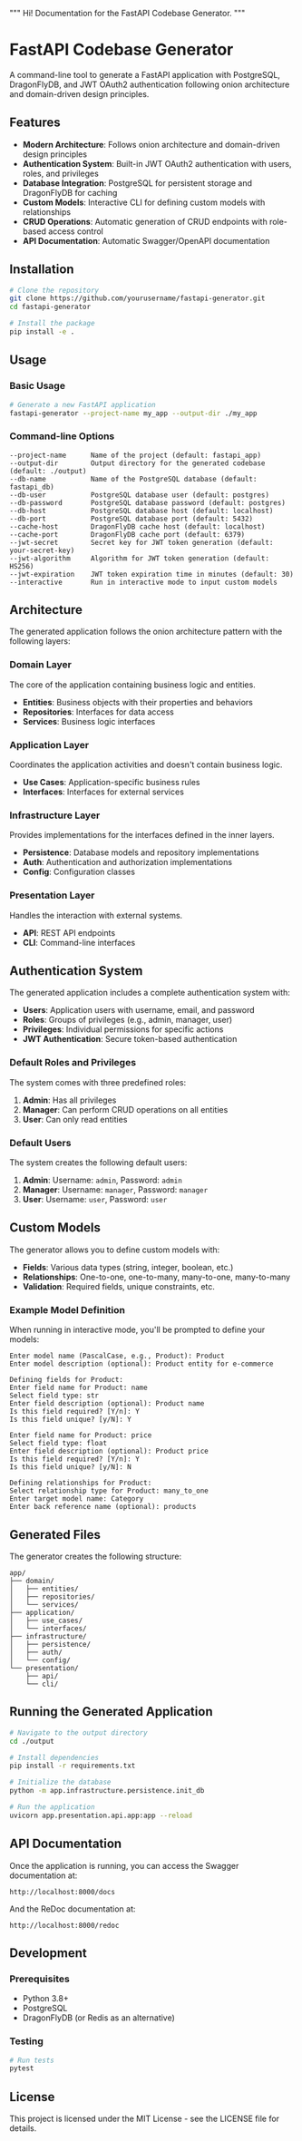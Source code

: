 """
Hi! Documentation for the FastAPI Codebase Generator.
"""

# FastAPI Codebase Generator

A command-line tool to generate a FastAPI application with PostgreSQL, DragonFlyDB, and JWT OAuth2 authentication following onion architecture and domain-driven design principles.

## Features

- **Modern Architecture**: Follows onion architecture and domain-driven design principles
- **Authentication System**: Built-in JWT OAuth2 authentication with users, roles, and privileges
- **Database Integration**: PostgreSQL for persistent storage and DragonFlyDB for caching
- **Custom Models**: Interactive CLI for defining custom models with relationships
- **CRUD Operations**: Automatic generation of CRUD endpoints with role-based access control
- **API Documentation**: Automatic Swagger/OpenAPI documentation

## Installation

```bash
# Clone the repository
git clone https://github.com/yourusername/fastapi-generator.git
cd fastapi-generator

# Install the package
pip install -e .
```

## Usage

### Basic Usage

```bash
# Generate a new FastAPI application
fastapi-generator --project-name my_app --output-dir ./my_app
```

### Command-line Options

```
--project-name      Name of the project (default: fastapi_app)
--output-dir        Output directory for the generated codebase (default: ./output)
--db-name           Name of the PostgreSQL database (default: fastapi_db)
--db-user           PostgreSQL database user (default: postgres)
--db-password       PostgreSQL database password (default: postgres)
--db-host           PostgreSQL database host (default: localhost)
--db-port           PostgreSQL database port (default: 5432)
--cache-host        DragonFlyDB cache host (default: localhost)
--cache-port        DragonFlyDB cache port (default: 6379)
--jwt-secret        Secret key for JWT token generation (default: your-secret-key)
--jwt-algorithm     Algorithm for JWT token generation (default: HS256)
--jwt-expiration    JWT token expiration time in minutes (default: 30)
--interactive       Run in interactive mode to input custom models
```

## Architecture

The generated application follows the onion architecture pattern with the following layers:

### Domain Layer

The core of the application containing business logic and entities.

- **Entities**: Business objects with their properties and behaviors
- **Repositories**: Interfaces for data access
- **Services**: Business logic interfaces

### Application Layer

Coordinates the application activities and doesn't contain business logic.

- **Use Cases**: Application-specific business rules
- **Interfaces**: Interfaces for external services

### Infrastructure Layer

Provides implementations for the interfaces defined in the inner layers.

- **Persistence**: Database models and repository implementations
- **Auth**: Authentication and authorization implementations
- **Config**: Configuration classes

### Presentation Layer

Handles the interaction with external systems.

- **API**: REST API endpoints
- **CLI**: Command-line interfaces

## Authentication System

The generated application includes a complete authentication system with:

- **Users**: Application users with username, email, and password
- **Roles**: Groups of privileges (e.g., admin, manager, user)
- **Privileges**: Individual permissions for specific actions
- **JWT Authentication**: Secure token-based authentication

### Default Roles and Privileges

The system comes with three predefined roles:

1. **Admin**: Has all privileges
2. **Manager**: Can perform CRUD operations on all entities
3. **User**: Can only read entities

### Default Users

The system creates the following default users:

1. **Admin**: Username: `admin`, Password: `admin`
2. **Manager**: Username: `manager`, Password: `manager`
3. **User**: Username: `user`, Password: `user`

## Custom Models

The generator allows you to define custom models with:

- **Fields**: Various data types (string, integer, boolean, etc.)
- **Relationships**: One-to-one, one-to-many, many-to-one, many-to-many
- **Validation**: Required fields, unique constraints, etc.

### Example Model Definition

When running in interactive mode, you'll be prompted to define your models:

```
Enter model name (PascalCase, e.g., Product): Product
Enter model description (optional): Product entity for e-commerce

Defining fields for Product:
Enter field name for Product: name
Select field type: str
Enter field description (optional): Product name
Is this field required? [Y/n]: Y
Is this field unique? [y/N]: Y

Enter field name for Product: price
Select field type: float
Enter field description (optional): Product price
Is this field required? [Y/n]: Y
Is this field unique? [y/N]: N

Defining relationships for Product:
Select relationship type for Product: many_to_one
Enter target model name: Category
Enter back reference name (optional): products
```

## Generated Files

The generator creates the following structure:

```
app/
├── domain/
│   ├── entities/
│   ├── repositories/
│   └── services/
├── application/
│   ├── use_cases/
│   └── interfaces/
├── infrastructure/
│   ├── persistence/
│   ├── auth/
│   └── config/
└── presentation/
    ├── api/
    └── cli/
```

## Running the Generated Application

```bash
# Navigate to the output directory
cd ./output

# Install dependencies
pip install -r requirements.txt

# Initialize the database
python -m app.infrastructure.persistence.init_db

# Run the application
uvicorn app.presentation.api.app:app --reload
```

## API Documentation

Once the application is running, you can access the Swagger documentation at:

```
http://localhost:8000/docs
```

And the ReDoc documentation at:

```
http://localhost:8000/redoc
```

## Development

### Prerequisites

- Python 3.8+
- PostgreSQL
- DragonFlyDB (or Redis as an alternative)

### Testing

```bash
# Run tests
pytest
```

## License

This project is licensed under the MIT License - see the LICENSE file for details.
